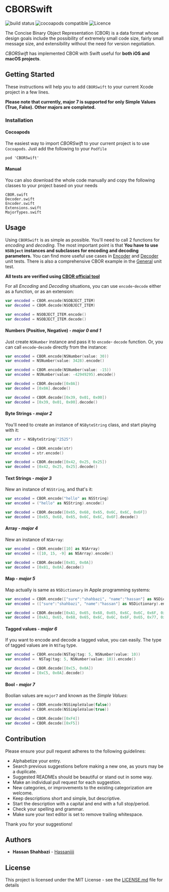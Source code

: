 # CBORSwift
![build status](https://travis-ci.org/Hassaniiii/CBORSwift.svg?branch=master)
![cocoapods compatible](https://img.shields.io/badge/Cocoapods-compatible-4BC51D.svg?style=flat)
![Licence](https://img.shields.io/github/license/Hassaniiii/CBORSwift.svg)

The Concise Binary Object Representation (CBOR) is a data format whose design goals include the possibility of extremely small code size, fairly small message size, and extensibility without the need for version negotiation.

*CBORSwift* has implemented CBOR with Swift useful for **both iOS and macOS projects**.

## Getting Started
These instructions will help you to add `CBORSwift` to your current Xcode project in a few lines.

**Please note that currently, major 7 is supported for only Simple Values (True, False). Other majors are completed.** 

### Installation
#### Cocoapods
The easiest way to import *CBORSwift* to your current project is to use `Cocoapods`. Just add the following to your `Podfile`

`pod 'CBORSwift'`

#### Manual
You can also download the whole code manually and copy the following classes to your project based on your needs
```
CBOR.swift
Decoder.swift
Encoder.swift
Extensions.swift
MajorTypes.swift
```
## Usage
Using `CBORSwift` is as simple as possible. You'll need to call 2 functions for *encoding* and *decoding*. The most important point is that **You have to use `NSObject` instances and subclasses for encoding and decoding parameters.** You can find more useful use cases in [Encoder](https://github.com/Hassaniiii/CBORSwift/blob/master/CBORSwiftTests/CBOREncoderTests.swift) and [Decoder](https://github.com/Hassaniiii/CBORSwift/blob/master/CBORSwiftTests/CBORDecoderTests.swift) unit tests. There is also a comprehensive CBOR example in the [General](https://github.com/Hassaniiii/CBORSwift/blob/master/CBORSwiftTests/CBORSwiftTests.swift) unit test. 

**All tests are verified using [CBOR official tool](http://cbor.me/)**

For all *Encoding* and *Decoding* situations, you can use `encode`-`decode` either as a function, or as an extension:
```swift
var encoded = CBOR.encode(NSOBJECT_ITEM)
var decoded = CBOR.decode(NSOBJECT_ITEM)

var encoded = NSOBJECT_ITEM.encode()
var decoded = NSOBJECT_ITEM.decode()
```


#### Numbers (Positive, Negative) - *major 0 and 1*
Just create `NSNumber` instance and pass it to `encode`- `decode` function. Or, you can call `encode`-`decode` directly from the instance:

```swift
var encoded = CBOR.encode(NSNumber(value: 30))
var encoded = NSNumber(value: 3428).encode()

var encoded = CBOR.encode(NSNumber(value: -15))
var encoded = NSNumber(value: -42949295).encode()

var decoded = CBOR.decode([0x0A])
var decoded = [0x0A].decode()

var decoded = CBOR.decode([0x39, 0x01, 0x00])
var decoded = [0x39, 0x01, 0x00].decode()
```

#### Byte Strings - *major 2*
You'll need to create an instance of `NSByteString` class, and start playing with it:

```swift
var str = NSByteString("2525")

var encoded = CBOR.encode(str)
var encoded = str.encode()

var decoded = CBOR.decode([0x42, 0x25, 0x25])
var decoded = [0x42, 0x25, 0x25].decode()
```

#### Text Strings - *major 3*
New an instance of `NSString`, and that's it:

```swift
var encoded = CBOR.encode("hello" as NSString)
var encoded = ("hello" as NSString).encode()

var decoded = CBOR.decode([0x65, 0x68, 0x65, 0x6C, 0x6C, 0x6F])
var decoded = [0x65, 0x68, 0x65, 0x6C, 0x6C, 0x6F].decode()
```

#### Array - *major 4*
New an instance of `NSArray`:

```swift
var encoded = CBOR.encode([10] as NSArray)
var encoded = ([10, 15, -9] as NSArray).encode()

var decoded = CBOR.decode([0x81, 0x0A])
var decoded = [0x81, 0x0A].decode()
```

#### Map - *major 5*
Map actually is same as `NSDictionary`  in Apple programming systems:

```swift
var encoded = CBOR.encode(["sure":"shahbazi", "name":"hassan"] as NSDictionary)
var encoded = (["sure":"shahbazi", "name":"hassan"] as NSDictionary).encode()

var decoded = CBOR.decode([0xA1, 0x65, 0x68, 0x65, 0x6C, 0x6C, 0x6F, 0x65, 0x77, 0x6F, 0x72, 0x6C, 0x64])
var decoded = [0xA1, 0x65, 0x68, 0x65, 0x6C, 0x6C, 0x6F, 0x65, 0x77, 0x6F, 0x72, 0x6C, 0x64].decode()
```

#### Tagged values - *major 6*
If you want to encode and decode a tagged value, you can easily. The type of tagged values are in `NSTag` type.

```swift
var encoded = CBOR.encode(NSTag(tag: 5, NSNumber(value: 10))
var encoded =  NSTag(tag: 5, NSNumber(value: 10)).encode()

var decoded = CBOR.decode([0xC5, 0x0A])
var decoded = [0xC5, 0x0A].decode()
```

#### Bool - *major 7*
Boolian values are `major7` and known as the *Simple Values*:

````swift
var encoded = CBOR.encode(NSSimpleValue(false))
var encoded = CBOR.encode(NSSimpleValue(true))

var decoded = CBOR.decode([0xF4])
var decoded = CBOR.decode([0xF5])
````


## Contribution
Please ensure your pull request adheres to the following guidelines:

* Alphabetize your entry.
* Search previous suggestions before making a new one, as yours may be a duplicate.
* Suggested READMEs should be beautiful or stand out in some way.
* Make an individual pull request for each suggestion.
* New categories, or improvements to the existing categorization are welcome.
* Keep descriptions short and simple, but descriptive.
* Start the description with a capital and end with a full stop/period.
* Check your spelling and grammar.
* Make sure your text editor is set to remove trailing whitespace.

Thank you for your suggestions!

## Authors

* **Hassan Shahbazi** - [Hassaniiii](https://github.com/Hassaniiii)

## License
This project is licensed under the MIT License - see the [LICENSE.md](https://github.com/Hassaniiii/CBORSwift/blob/master/LICENSE.md) file for details
